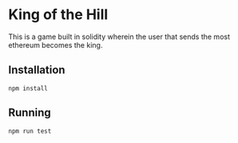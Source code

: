 # King of the Hill
This is a game built in solidity wherein the user that sends the most ethereum becomes the king.

## Installation
`npm install`

## Running
`npm run test`

